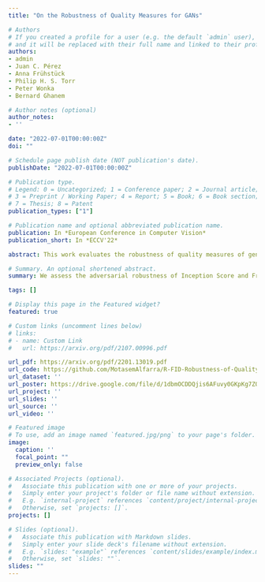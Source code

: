 ```yaml
---
title: "On the Robustness of Quality Measures for GANs"

# Authors
# If you created a profile for a user (e.g. the default `admin` user), write the username (folder name) here 
# and it will be replaced with their full name and linked to their profile.
authors:
- admin
- Juan C. Pérez
- Anna Frühstück
- Philip H. S. Torr 
- Peter Wonka
- Bernard Ghanem

# Author notes (optional)
author_notes:
- ''

date: "2022-07-01T00:00:00Z"
doi: ""

# Schedule page publish date (NOT publication's date).
publishDate: "2022-07-01T00:00:00Z"

# Publication type.
# Legend: 0 = Uncategorized; 1 = Conference paper; 2 = Journal article;
# 3 = Preprint / Working Paper; 4 = Report; 5 = Book; 6 = Book section;
# 7 = Thesis; 8 = Patent
publication_types: ["1"]

# Publication name and optional abbreviated publication name.
publication: In *European Conference in Computer Vision*
publication_short: In *ECCV'22*

abstract: This work evaluates the robustness of quality measures of generative models such as Inception Score (IS) and Fréchet Inception Distance (FID). Analogous to the vulnerability of deep models against a variety of adversarial attacks, we show that such metrics can also be manipulated by additive pixel perturbations.Our experiments indicate that one can generate a distribution of images with very high scores but low perceptual quality.Conversely, one can optimize for small imperceptible perturbations that, when added to real world images, deteriorate their scores.Furthermore, we extend our evaluation to generative models themselves, including the state of the art network StyleGANv2.We show the vulnerability of both the generative model and the FID against additive perturbations in the latent space.Finally, we show that the FID can be robustified by directly replacing the Inception model by a robustly trained Inception. We validate the effectiveness of the robustified metric through extensive experiments, which show that it is more robust against manipulation.

# Summary. An optional shortened abstract.
summary: We assess the adversarial robustness of Inception Score and Frechet Inception Distance (FID) and propose a robustified version of FID.

tags: []

# Display this page in the Featured widget?
featured: true

# Custom links (uncomment lines below)
# links:
# - name: Custom Link
#   url: https://arxiv.org/pdf/2107.00996.pdf

url_pdf: https://arxiv.org/pdf/2201.13019.pdf
url_code: https://github.com/MotasemAlfarra/R-FID-Robustness-of-Quality-Measures-for-GANs
url_dataset: ''
url_poster: https://drive.google.com/file/d/1dbmOCDDQjis6AFuvy0GKpKg7ZOp7Hz2C/view?usp=sharing
url_project: ''
url_slides: ''
url_source: ''
url_video: ''

# Featured image
# To use, add an image named `featured.jpg/png` to your page's folder. 
image:
  caption: ''
  focal_point: ""
  preview_only: false

# Associated Projects (optional).
#   Associate this publication with one or more of your projects.
#   Simply enter your project's folder or file name without extension.
#   E.g. `internal-project` references `content/project/internal-project/index.md`.
#   Otherwise, set `projects: []`.
projects: []

# Slides (optional).
#   Associate this publication with Markdown slides.
#   Simply enter your slide deck's filename without extension.
#   E.g. `slides: "example"` references `content/slides/example/index.md`.
#   Otherwise, set `slides: ""`.
slides: ""
---
```



